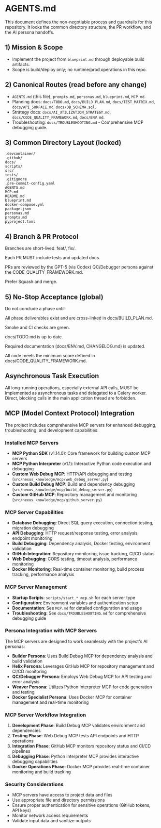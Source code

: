 # AGENTS.md

This document defines the non-negotiable process and guardrails for this repository. It locks the common directory structure, the PR workflow, and the AI persona handoffs.

## 1) Mission & Scope

- Implement the project from `blueprint.md` through deployable build artifacts.
- Scope is build/deploy only; no runtime/prod operations in this repo.

## 2) Canonical Routes (read before any change)

- `AGENTS.md` (this file), `prompts.md`, `personas.md`, `blueprint.md`, `MCP.md`.
- Planning docs: `docs/TODO.md`, `docs/BUILD_PLAN.md`, `docs/TEST_MATRIX.md`, `docs/API_SURFACE.md`, `docs/DB_SCHEMA.sql`.
- Strategy docs: `docs/AI_UTILIZATION_STRATEGY.md`, `docs/CODE_QUALITY_FRAMEWORK.md`, `docs/ENV.md`.
- Troubleshooting: `docs/TROUBLESHOOTING.md` - Comprehensive MCP debugging guide.

## 3) Common Directory Layout (locked)

```text
.devcontainer/
.github/
docs/
scripts/
src/
tests/
.gitignore
.pre-commit-config.yaml
AGENTS.md
MCP.md
README.md
blueprint.md
docker-compose.yml
package.json
personas.md
prompts.md
pyproject.toml
```

## 4) Branch & PR Protocol

Branches are short-lived: feat/<task>, fix/<scope>.

Each PR MUST include tests and updated docs.

PRs are reviewed by the GPT-5 (via Codex) QC/Debugger persona against the CODE_QUALITY_FRAMEWORK.md.

Prefer Squash and merge.

## 5) No-Stop Acceptance (global)

Do not conclude a phase until:

All phase deliverables exist and are cross-linked in docs/BUILD_PLAN.md.

Smoke and CI checks are green.

docs/TODO.md is up to date.

Required documentation (docs/ENV.md, CHANGELOG.md) is updated.

All code meets the minimum score defined in docs/CODE_QUALITY_FRAMEWORK.md.

## Asynchronous Task Execution

All long-running operations, especially external API calls, MUST be implemented as asynchronous tasks and delegated to a Celery worker. Direct, blocking calls in the main application thread are forbidden.

## MCP (Model Context Protocol) Integration

The project includes comprehensive MCP servers for enhanced debugging, troubleshooting, and development capabilities:

### Installed MCP Servers

- **MCP Python SDK** (v1.14.0): Core framework for building custom MCP servers
- **MCP Python Interpreter** (v1.1): Interactive Python code execution and debugging
- **Custom Web Debug MCP**: HTTP/API debugging and testing (`src/nexus_knowledge/mcp/web_debug_server.py`)
- **Custom Build Debug MCP**: Build and dependency debugging (`src/nexus_knowledge/mcp/build_debug_server.py`)
- **Custom GitHub MCP**: Repository management and monitoring (`src/nexus_knowledge/mcp/github_server.py`)

### MCP Server Capabilities

- **Database Debugging**: Direct SQL query execution, connection testing, migration debugging
- **API Debugging**: HTTP request/response testing, error analysis, endpoint monitoring
- **Build Debugging**: Dependency analysis, Docker testing, environment validation
- **GitHub Integration**: Repository monitoring, issue tracking, CI/CD status
- **Web Debugging**: CORS testing, timeout analysis, performance monitoring
- **Docker Monitoring**: Real-time container monitoring, build process tracking, performance analysis

### MCP Server Management

- **Startup Scripts**: `scripts/start_*_mcp.sh` for each server type
- **Configuration**: Environment variables and authentication setup
- **Documentation**: See `MCP.md` for detailed configuration and usage
- **Troubleshooting**: See `docs/TROUBLESHOOTING.md` for comprehensive debugging guide

### Persona Integration with MCP Servers

The MCP servers are designed to work seamlessly with the project's AI personas:

- **Builder Persona**: Uses Build Debug MCP for dependency analysis and build validation
- **Helix Persona**: Leverages GitHub MCP for repository management and CI/CD monitoring
- **QC/Debugger Persona**: Employs Web Debug MCP for API testing and error analysis
- **Weaver Persona**: Utilizes Python Interpreter MCP for code generation and testing
- **Docker Specialist Persona**: Uses Docker MCP for container management and real-time monitoring

### MCP Server Workflow Integration

1. **Development Phase**: Build Debug MCP validates environment and dependencies
2. **Testing Phase**: Web Debug MCP tests API endpoints and HTTP operations
3. **Integration Phase**: GitHub MCP monitors repository status and CI/CD pipelines
4. **Debugging Phase**: Python Interpreter MCP provides interactive debugging capabilities
5. **Docker Operations Phase**: Docker MCP provides real-time container monitoring and build tracking

### Security Considerations

- MCP servers have access to project data and files
- Use appropriate file and directory permissions
- Ensure proper authentication for sensitive operations (GitHub tokens, API keys)
- Monitor network access requirements
- Validate input data and sanitize outputs
